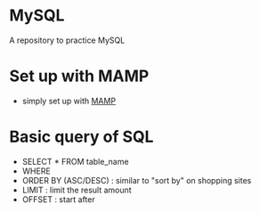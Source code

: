 # MySQL
A repository to practice MySQL

# Set up with MAMP
- simply set up with [MAMP](https://www.mamp.info/en/mac/)

# Basic query of SQL
- SELECT * FROM table_name
- WHERE
- ORDER BY (ASC/DESC) : similar to "sort by" on shopping sites
- LIMIT : limit the result amount
- OFFSET : start after
